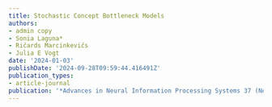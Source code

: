 ```yaml
---
title: Stochastic Concept Bottleneck Models
authors:
- admin copy
- Sonia Laguna*
- Ričards Marcinkevičs
- Julia E Vogt
date: '2024-01-03'
publishDate: '2024-09-28T09:59:44.416491Z'
publication_types:
- article-journal
publication: '*Advances in Neural Information Processing Systems 37 (NeurIPS 2024)*'
---
```


